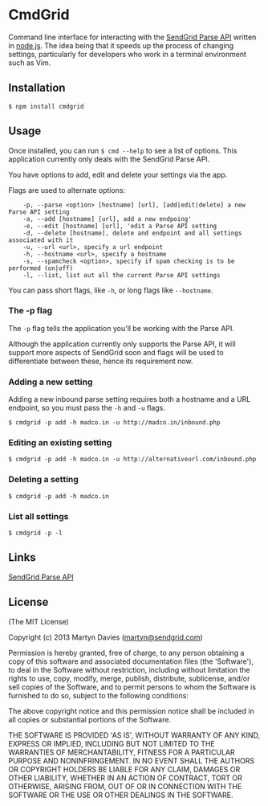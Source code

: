 # CmdGrid

Command line interface for interacting with the [SendGrid Parse API](http://docs.sendgrid.com) written in [node.js](http://nodejs.org). The idea being that it speeds up the process of changing settings, particularly for developers who work in a terminal environment such as Vim.


## Installation

    $ npm install cmdgrid

## Usage

Once installed, you can run `$ cmd --help` to see a list of options. This application currently only deals with the SendGrid Parse API.

You have options to add, edit and delete your settings via the app.

Flags are used to alternate options:

```
	-p, --parse <option> [hostname] [url], [add|edit|delete] a new Parse API setting
	-a, --add [hostname] [url], add a new endpoing'
	-e, --edit [hostname] [url], 'edit a Parse API setting
	-d, --delete [hostname], delete and endpoint and all settings associated with it
	-u, --url <url>, specify a url endpoint
	-h, --hostname <url>, specify a hostname
	-s, --spamcheck <option>, specify if spam checking is to be performed (on|off)
	-l, --list, list out all the current Parse API settings
```

You can pass short flags, like `-h`, or long flags like `--hostname`.

### The -p flag

The `-p` flag tells the application you'll be working with the Parse API.

Although the application currently only supports the Parse API, it will support more aspects of SendGrid soon and flags will be used to differentiate between these, hence its requirement now.


### Adding a new setting

Adding a new inbound parse setting requires both a hostname and a URL endpoint, so you must pass the `-h` and `-u` flags.

    $ cmdgrid -p add -h madco.in -u http://madco.in/inbound.php

### Editing an existing setting

    $ cmdgrid -p add -h madco.in -u http://alternativeurl.com/inbound.php

### Deleting a setting

    $ cmdgrid -p add -h madco.in

### List all settings

    $ cmdgrid -p -l

## Links

[SendGrid Parse API](http://docs.sendgrid.com)

## License

(The MIT License)

Copyright (c) 2013 Martyn Davies (martyn@sendgrid.com)

Permission is hereby granted, free of charge, to any person obtaining
a copy of this software and associated documentation files (the
'Software'), to deal in the Software without restriction, including
without limitation the rights to use, copy, modify, merge, publish,
distribute, sublicense, and/or sell copies of the Software, and to
permit persons to whom the Software is furnished to do so, subject to
the following conditions:

The above copyright notice and this permission notice shall be
included in all copies or substantial portions of the Software.

THE SOFTWARE IS PROVIDED 'AS IS', WITHOUT WARRANTY OF ANY KIND,
EXPRESS OR IMPLIED, INCLUDING BUT NOT LIMITED TO THE WARRANTIES OF
MERCHANTABILITY, FITNESS FOR A PARTICULAR PURPOSE AND NONINFRINGEMENT.
IN NO EVENT SHALL THE AUTHORS OR COPYRIGHT HOLDERS BE LIABLE FOR ANY
CLAIM, DAMAGES OR OTHER LIABILITY, WHETHER IN AN ACTION OF CONTRACT,
TORT OR OTHERWISE, ARISING FROM, OUT OF OR IN CONNECTION WITH THE
SOFTWARE OR THE USE OR OTHER DEALINGS IN THE SOFTWARE.